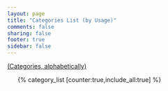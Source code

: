 ```yaml
---
layout: page
title: "Categories List (by Usage)"
comments: false
sharing: false
footer: true
sidebar: false
---
```

[(Categories, alphabetically)](/blog/categories/index.html)

<ul id="top-category-list">{% category_list [counter:true,include_all:true] %}</ul>
